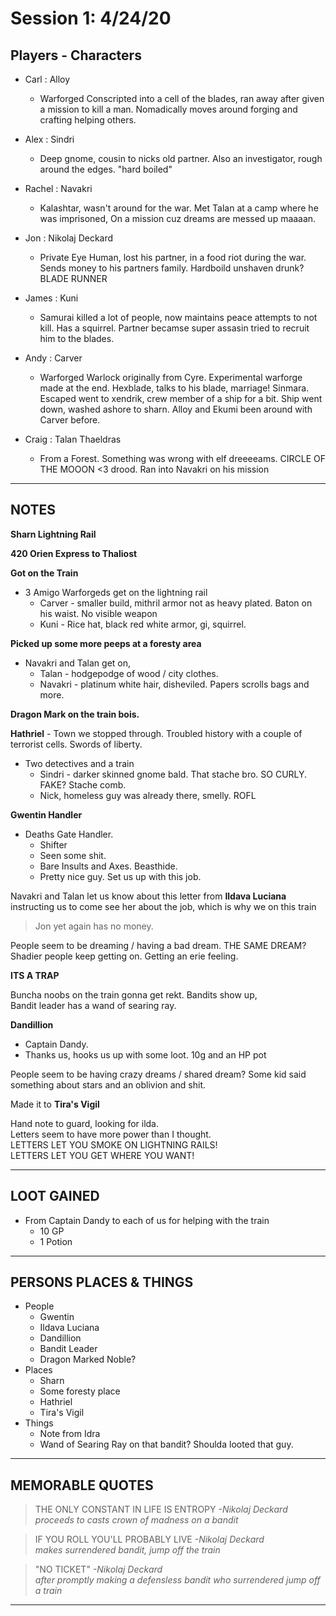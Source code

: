 # Session 1: 4/24/20

## Players - Characters

- Carl : Alloy
    - Warforged Conscripted into a cell of the blades, ran away after given a mission to kill a man. Nomadically moves around forging and crafting helping others. 

- Alex : Sindri
    - Deep gnome, cousin to nicks old partner. Also an investigator, rough around the edges. "hard boiled"

- Rachel : Navakri
    - Kalashtar, wasn't around for the war. Met Talan at a camp where he was imprisoned, On a mission cuz dreams are messed up maaaan.

- Jon : Nikolaj Deckard
    - Private Eye Human, lost his partner, in a food riot during the war. Sends money to his partners family. Hardboild unshaven drunk? BLADE RUNNER

- James : Kuni
    - Samurai killed a lot of people, now maintains peace attempts to not kill. Has a squirrel. Partner becamse super assasin tried to recruit him to the blades.

- Andy : Carver
    - Warforged Warlock originally from Cyre. Experimental warforge made at the end. Hexblade, talks to his blade, marriage! Sinmara. Escaped went to xendrik, crew member of a ship for a bit. Ship went down, washed ashore to sharn. Alloy and Ekumi been around with Carver before.

- Craig : Talan Thaeldras
    - From a Forest. Something was wrong with elf dreeeeams. CIRCLE OF THE MOOON <3 drood. Ran into Navakri on his mission
***

## NOTES

**Sharn Lightning Rail**

**420 Orien Express to Thaliost**

**Got on the Train**
- 3 Amigo Warforgeds get on the lightning rail
    - Carver - smaller build, mithril armor not as heavy plated. Baton on his waist. No visible weapon
    - Kuni - Rice hat, black red white armor, gi, squirrel.

**Picked up some more peeps at a foresty area**
- Navakri and Talan get on,
    - Talan - hodgepodge of wood / city clothes. 
    - Navakri - platinum white hair, disheviled. Papers scrolls bags and more.

**Dragon Mark on the train bois.**

**Hathriel** - Town we stopped through. Troubled history with a couple of terrorist cells. Swords of liberty. 
- Two detectives and a train
    - Sindri - darker skinned gnome bald. That stache bro. SO CURLY. FAKE? Stache comb. 
    - Nick, homeless guy was already there, smelly. ROFL

**Gwentin Handler** 
- Deaths Gate Handler. 
    - Shifter
    - Seen some shit. 
    - Bare Insults and Axes. Beasthide. 
    - Pretty nice guy. Set us up with this job.

Navakri and Talan let us know about this letter from **Ildava Luciana**  
instructing us to come see her about the job, which is why we on this train

> Jon yet again has no money.

People seem to be dreaming / having a bad dream. THE SAME DREAM?  
Shadier people keep getting on. Getting an erie feeling.

**ITS A TRAP**

Buncha noobs on the train gonna get rekt. Bandits show up,  
Bandit leader has a wand of searing ray.

**Dandillion** 
- Captain Dandy.
- Thanks us, hooks us up with some loot. 10g and an HP pot 

People seem to be having crazy dreams / shared dream? Some kid  said something about stars and an oblivion and shit.

Made it to **Tira's Vigil**

Hand note to guard, looking for ilda.  
Letters seem to have more power than I thought.  
LETTERS LET YOU SMOKE ON LIGHTNING RAILS!  
LETTERS LET YOU GET WHERE YOU WANT!  
***

## LOOT GAINED
- From Captain Dandy to each of us for helping with the train
    - 10 GP 
    - 1 Potion
***

## PERSONS PLACES & THINGS
- People
    - Gwentin
    - Ildava Luciana
    - Dandillion
    - Bandit Leader
    - Dragon Marked Noble?
- Places
    - Sharn
    - Some foresty place
    - Hathriel
    - Tira's Vigil
- Things
    - Note from Idra
    - Wand of Searing Ray on that bandit? Shoulda looted that guy.
***

## MEMORABLE QUOTES
>THE ONLY CONSTANT IN LIFE IS ENTROPY *-Nikolaj Deckard*  
>*proceeds to casts crown of madness on a bandit* 

>IF YOU ROLL YOU'LL PROBABLY LIVE *-Nikolaj Deckard*  
>*makes surrendered bandit, jump off the train*

> "NO TICKET" *-Nikolaj Deckard*  
>*after promptly making a defensless bandit who surrendered jump off a train*
***



